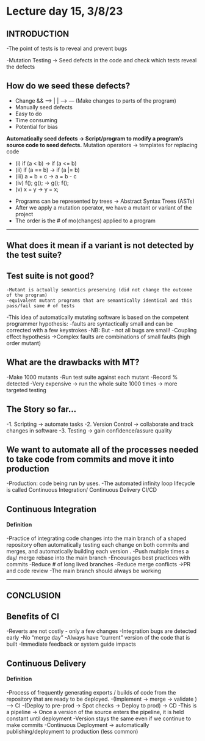 # Lecture day 15,  3/8/23


## INTRODUCTION
-The point of tests is to reveal and prevent bugs


-Mutation Testing → Seed defects in the code and check which tests reveal the defects

## How do we seed these defects?
- Change && —> | | —> —		(Make changes to parts of the program)
- Manually seed defects
- Easy to do
- Time consuming
- Potential for bias

**Automatically seed defects → Script/program to modify a program’s source code to seed defects.** 
Mutation operators → templates for replacing code

* (i) if (a < b) → if (a <= b)
* (ii) if (a == b) → if (a |= b)
* (iii) a = b + c → a = b - c
* (iv) f(); g(); → g(); f();
* (v) x = y  → y = x;

- Programs can be represented by trees → Abstract Syntax Trees (ASTs)
- After we apply a mutation operator, we have a mutant or variant of the project
- The order is the # of mo(changes) applied to a program

----
## What does it mean if a variant is not detected by the test suite?

   ## **Test suite is not good?**
    -Mutant is actually semantics preserving (did not change the outcome of the program) 
    -equivalent mutant programs that are semantically identical and this pass/fail same # of tests
-This idea of automatically mutating software is based on the competent programmer hypothesis: 
    -faults are syntactically small and can be corrected with a few keystrokes
-NB: But - not all bugs are small!
-Coupling effect hypothesis →Complex faults are combinations of small faults (high order mutant)

## What are the drawbacks with  MT?

-Make 1000 mutants
-Run test suite against each mutant
-Record % detected
-Very expensive → run the whole suite 1000 times → more targeted testing

## The Story so far…
-1.	Scripting → automate tasks
-2.	Version Control → collaborate and track changes in software
-3.	Testing → gain confidence/assure quality

## We want to automate all of the processes needed to take code from commits and move it into production
-Production: code being run by uses.
-The automated infinity loop lifecycle is called Continuous Integration/ Continuous Delivery CI/CD

## **Continuous Integration**
#### Definition
-Practice of integrating code changes into the main branch of a shaped repository often automatically testing each change on both commits and merges, and automatically building each version .
-Push multiple times a day/ merge rebase into the main branch
-Encourages best practices with commits
-Reduce # of long lived branches 
-Reduce merge  conflicts     →PR and code review
-The main branch should always be working

---

## CONCLUSION

## **Benefits of CI**

-Reverts are not costly - only a few changes 
-Integration bugs are detected early
-No “merge day”
-Always have “current” version of the code that is built
-Immediate feedback or system guide impacts


## **Continuous Delivery**
#### Definition
-Process of frequently generating exports / builds of code from the repository that are ready to be deployed.
-(Implement → merge → validate )  —>  CI
-(Deploy to pre-prod → Spot checks → Deploy to prod) → CD
-This is a pipeline → Once a version of the source enters the pipeline, it is held constant until deployment
-Version stays the same even if we continue to make commits
-Continuous Deployment → automatically publishing/deployment to production (less common)

